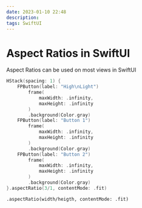 ```yaml
---
date: 2023-01-10 22:48
description: 
tags: SwiftUI
---
```

# Aspect Ratios in SwiftUI

Aspect Ratios can be used on most views in SwiftUI

```swift
HStack(spacing: 1) {
    FPButton(label: "High\nLight")
        frame(
		    maxWidth: .infinity,
            maxHeight: .infinity
        )
		.background(Color.gray)		
    FPButton(label: "Button 1")
        frame(
		    maxWidth: .infinity,
            maxHeight: .infinity
        )
		.background(Color.gray)	
    FPButton(label: "Button 2")
        frame(
		    maxWidth: .infinity,
            maxHeight: .infinity
        )
		.background(Color.gray)	
}.aspectRatio(3/1, contentMode: .fit)
```

`.aspectRatio(width/heigth, contentMode: .fit)`